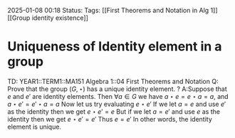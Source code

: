 2025-01-08 00:18
Status: 
Tags: [[First Theorems and Notation in Alg 1]] [[Group identity existence]]
# Uniqueness of Identity element in a group

TD: YEAR1::TERM1::MA151 Algebra 1::04 First Theorems and Notation
Q: Prove that the group $(G, ⋆)$ has a unique identity element.
?
A:Suppose that $e$ and $e ′$ are identity elements.
Then $\forall a ∈ G$ we have $a ⋆ e = e ⋆ a = a$, and $a ⋆ e′ = e ′ ⋆ a = a$
Now let us try evaluating $e ⋆ e′$
If we let $a = e$ and use $e′$ as the identity then we get $e ⋆ e′ = e$
But if we let $a = e ′$ and use $e$ as the identity then we get $e⋆ e′ = e ′$ 
Thus $e = e ′$ 
In other words, the identity element is unique.
<!--ID: 1736295838170-->
